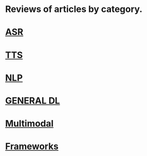 # Reviews of articles by category.

# [ASR](papers/ASR.md)

# [TTS](papers/TTS.md)

# [NLP](papers/NLP.md)

# [GENERAL DL](papers/GENERAL_DL.md)

# [Multimodal](papers/Multimodal.md)

# [Frameworks](papers/Frameworks.md)